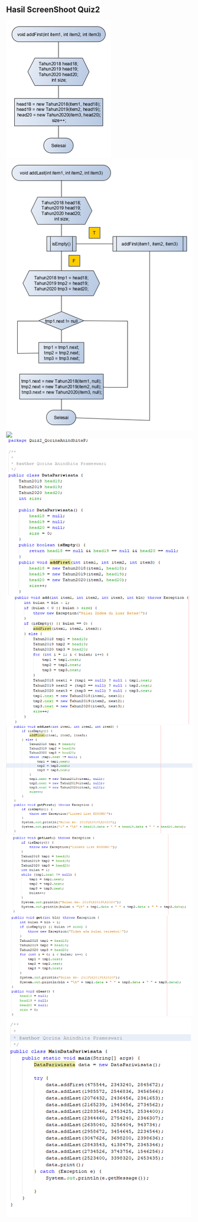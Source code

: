 ## Hasil ScreenShoot Quiz2

<img src = 'addFirst.png'>
<img src = 'addLast.png'>
<img src = 'Data Pariwisata.png'>

<img src = 'DataPariwisata1.PNG'>
<img src = 'DataPariwisata2.PNG'>
<img src = 'DataPariwisata3.PNG'>
<img src = 'DataPariwisata4.PNG'>
<img src = 'DataPariwisata5.PNG'>
<img src = 'Main.PNG'>